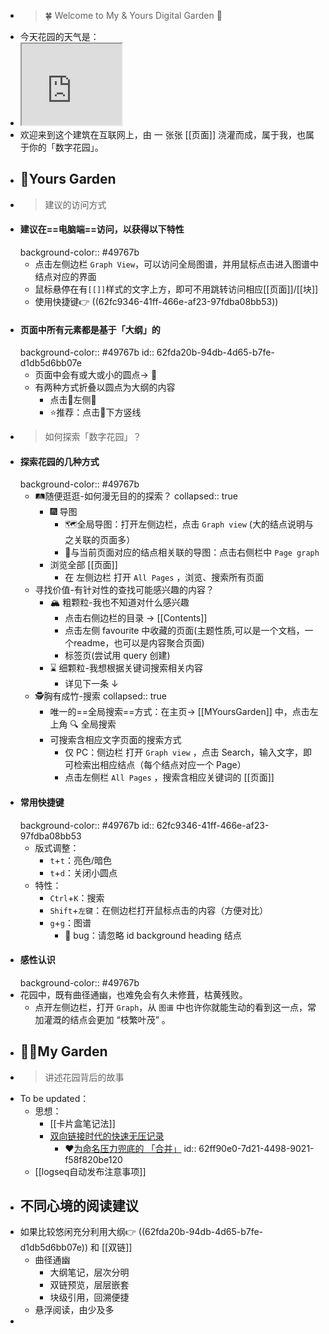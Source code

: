 - >  🍀 Welcome to My & Yours Digital Garden 🌷
- 今天花园的天气是：
- <iframe src="https://notion.pet/view/index.html?q=d2fe6f20625684c30693e38225476a10.6842667962fb7a7e0e2a3bc434531740" width="160"height="130"></iframe>
- 欢迎来到这个建筑在互联网上，由 一 张张 [[页面]] 浇灌而成，属于我，也属于你的「数字花园」。
- ## 👋Yours Garden
- > 建议的访问方式
- #### 建议在==电脑端==访问，以获得以下特性
  background-color:: #49767b
	- 点击左侧边栏 `Graph View`，可以访问全局图谱，并用鼠标点击进入图谱中结点对应的界面
	- 鼠标悬停在有`[[]]`样式的文字上方，即可不用跳转访问相应[[页面]]/[[块]]
	- 使用快捷键👉 ((62fc9346-41ff-466e-af23-97fdba08bb53))
- #### 页面中所有元素都是基于「大纲」的
  background-color:: #49767b
  id:: 62fda20b-94db-4d65-b7fe-d1db5d6bb07e
	- 页面中会有或大或小的圆点→ 🔘
	- 有两种方式折叠以圆点为大纲的内容
		- 点击🔘左侧🔽
		- ⭐推荐：点击🔘下方竖线
- > 如何探索「数字花园」？
- #### 探索花园的几种方式
  background-color:: #49767b
	- 🛤️随便逛逛-如何漫无目的的探索？
	  collapsed:: true
		- 🎆 导图
			- 🗺️全局导图：打开左侧边栏，点击  `Graph view`  (大的结点说明与之关联的页面多）
			- 🔗与当前页面对应的结点相关联的导图：点击右侧栏中  `Page graph`
		- 浏览全部 [[页面]]
			- 在 左侧边栏 打开  `All Pages` ，浏览、搜索所有页面
	- 寻找价值-有针对性的查找可能感兴趣的内容？
		- 🏔️ 粗颗粒-我也不知道对什么感兴趣
			- 点击右侧边栏的目录 →  [[Contents]]
			- 点击左侧 favourite 中收藏的页面(主题性质,可以是一个文档，一个readme，也可以是内容聚合页面)
			- 标签页(尝试用 query 创建)
		- ⌛ 细颗粒-我想根据关键词搜索相关内容
			- 详见下一条 ↓
	- 🕵️胸有成竹-搜索
	  collapsed:: true
		- 唯一的==全局搜索==方式：在主页→ [[MYoursGarden]] 中，点击左上角 🔍 全局搜索
		- 可搜索含相应文字页面的搜索方式
			- 仅 PC：侧边栏 打开  `Graph view`  ，点击 Search，输入文字，即可检索出相应结点（每个结点对应一个 Page）
			- 点击左侧栏  `All Pages`  ，搜索含相应关键词的 [[页面]]
- #### 常用快捷键
  background-color:: #49767b
  id:: 62fc9346-41ff-466e-af23-97fdba08bb53
	- 版式调整：
		- `t`+`t`：亮色/暗色
		- `t`+`d`：关闭小圆点
	- 特性：
		- `Ctrl`+`K`：搜索
		- `Shift`+`左键`：在侧边栏打开鼠标点击的内容（方便对比）
		- `g`+`g`：图谱
			- 🐛 bug：请忽略 id background heading  结点
- #### 感性认识
  background-color:: #49767b
- 花园中，既有曲径通幽，也难免会有久未修葺，枯黄残败。
	- 点开左侧边栏，打开 `Graph`，从 `图谱` 中也许你就能生动的看到这一点，常加灌溉的结点会更加 “枝繁叶茂” 。
- ## 👨‍🔧My Garden
- > 讲述花园背后的故事
- To be updated：
	- 思想：
		- [[卡片盒笔记法]]
		- [双向链接时代的快速无压记录](https://www.yuque.com/deerain/gannbs/ffqk2e)
			- ❤[为命名压力兜底的 「合并」](https://www.yuque.com/deerain/gannbs/ffqk2e#comment-24793351)
			  id:: 62ff90e0-7d21-4498-9021-f58f820be120
	- [[logseq自动发布注意事项]]
- ## 不同心境的阅读建议
- 如果比较悠闲充分利用大纲👉 ((62fda20b-94db-4d65-b7fe-d1db5d6bb07e)) 和 [[双链]]
	- 曲径通幽
		- 大纲笔记，层次分明
		- 双链预览，层层嵌套
		- 块级引用，回溯便捷
	- 悬浮阅读，由少及多
-